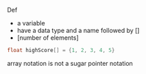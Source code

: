 Def
- a variable
- have a data type and a name followed by []
- [number of elements]

```c
float highScore[] = {1, 2, 3, 4, 5}
```

array notation is not a sugar pointer notation